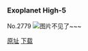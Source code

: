 ### Exoplanet High-5
No.2779
![图片不见了~~~](https://imgs.xkcd.com/comics/exoplanet_high_5.png)

[原址](https://xkcd.com//2779) [下载](https://imgs.xkcd.com/comics/exoplanet_high_5.png)

